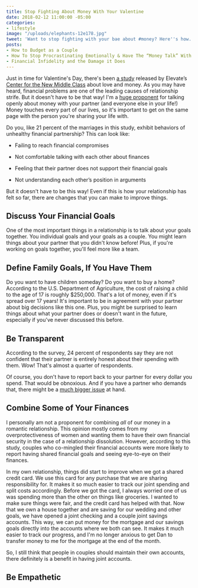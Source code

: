 ```yaml
---
title: Stop Fighting About Money With Your Valentine
date: 2018-02-12 11:00:00 -05:00
categories:
- lifestyle
image: "/uploads/elephants-12e178.jpg"
tweet: 'Want to stop fighting with your bae about #money? Here''s how. #love'
posts:
- How to Budget as a Couple
- How To Stop Procrastinating Emotionally & Have The “Money Talk” With Your S.O.
- Financial Infidelity and the Damage it Does
---
```


Just in time for Valentine's Day, there's been [a study](https://www.businesswire.com/news/home/20180123005479/en/Stop-Arguing-Financial-Tips-Couples) released by Elevate’s [Center for the New Middle Class](https://newmiddleclass.org/blog/) about love and money. As you may have heard, financial problems are one of the leading causes of relationship strife. But it doesn't have to be that way! I'm a [huge proponent](https://www.maggiegermano.com/blog/have-the-money-talk) for talking openly about money with your partner (and everyone else in your life!) Money touches every part of our lives, so it's important to get on the same page with the person you're sharing your life with.

Do you, like 21 percent of the marriages in this study, exhibit behaviors of unhealthy financial partnership? This can look like:

* Failing to reach financial compromises

* Not comfortable talking with each other about finances

* Feeling that their partner does not support their financial goals

* Not understanding each other’s position in arguments

But it doesn't have to be this way! Even if this is how your relationship has felt so far, there are changes that you can make to improve things.

## Discuss Your Financial Goals

One of the most important things in a relationship is to talk about your goals together. You individual goals and your goals as a couple. You  might learn things about your partner that you didn't know before! Plus, if you're working on goals together, you'll feel more like a team.

## Define Family Goals, If You Have Them

Do you want to have children someday? Do you want to buy a home? According to the U.S. Department of Agriculture, the cost of raising a child to the age of 17 is roughly $250,000. That's a lot of money, even if it's spread over 17 years! It's important to be in agreement with your partner about big decisions like this one. Plus, you might be surprised to learn things about what your partner does or doesn't want in the future, especially if you've never discussed this before.

## Be Transparent

According to the survey, 24 percent of respondents say they are not confident that their partner is entirely honest about their spending with them. Wow! That's almost a quarter of respondents.

Of course, you don't have to report back to your partner for every dollar you spend. That would be obnoxious. And if you have a partner who demands that, there might be a [much bigger issue](https://www.maggiegermano.com/blog/financial-abuse-survivors-want-you-to-know) at hand.

## Combine Some of Your Finances

I personally am not a proponent for combining *all* of our money in a romantic relationship. This opinion mostly comes from my overprotectiveness of women and wanting them to have their own financial security in the case of a relationship dissolution. However, according to this study, couples who co-mingled their financial accounts were more likely to report having shared financial goals and seeing eye-to-eye on their finances.

In my own relationship, things did start to improve when we got a shared credit card. We use this card for any purchase that we are sharing responsibility for. It makes it so much easier to track our joint spending and split costs accordingly. Before we got the card, I always worried one of us was spending more than the other on things like groceries. I wanted to make sure things were fair, and the credit card has helped with that. Now that we own a house together and are saving for our wedding and other goals, we have opened a joint checking and a couple joint savings accounts. This way, we can put money for the mortgage and our savings goals directly into the accounts where we both can see. It makes it much easier to track our progress, and I'm no longer anxious to get Dan to transfer money to me for the mortgage at the end of the month.

So, I still think that people in couples should maintain their own accounts, there definitely is a benefit in having joint accounts.  

## Be Empathetic